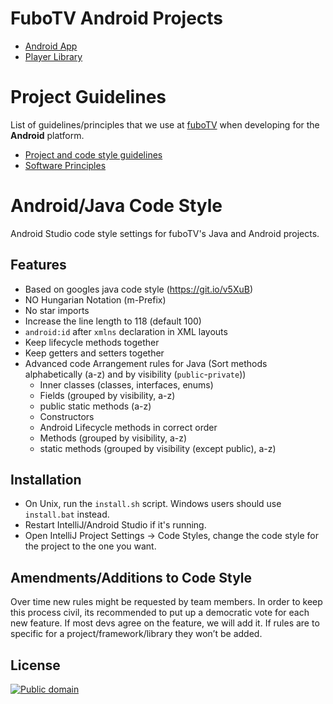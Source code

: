 FuboTV Android Projects
=======================
- [Android App](https://github.com/fubotv/fubotv_android_v3)
- [Player Library](https://github.com/fubotv/player_android)


# Project Guidelines

List of guidelines/principles that we use at [fuboTV](https://www.fubo.tv/) when developing for the __Android__ platform. 

* [Project and code style guidelines](doc/project_and_code_guidelines.md)
* [Software Principles](doc/software_principles.md)

# Android/Java Code Style

Android Studio code style settings for fuboTV's Java and Android projects.

Features
--------
- Based on googles java code style (https://git.io/v5XuB)
- NO Hungarian Notation (m-Prefix)
- No star imports
- Increase the line length to 118 (default 100)
- `android:id` after `xmlns` declaration in XML layouts
- Keep lifecycle methods together
- Keep getters and setters together
- Advanced code Arrangement rules for Java (Sort methods alphabetically (a-z) and by visibility (`public`-`private`))
  - Inner classes (classes, interfaces, enums)
  - Fields (grouped by visibility, a-z)
  - public static methods (a-z)
  - Constructors
  - Android Lifecycle methods in correct order
  - Methods (grouped by visibility, a-z)
  - static methods (grouped by visibility (except public), a-z)


Installation
------------

 * On Unix, run the `install.sh` script. Windows users should use `install.bat` instead.
 * Restart IntelliJ/Android Studio if it's running.
 * Open IntelliJ Project Settings -> Code Styles, change the code style for the
   project to the one you want.

Amendments/Additions to Code Style
------------------------

Over time new rules might be requested by team members. In order to keep this process civil, its recommended to put up a democratic vote for each new feature. If most devs agree on the feature, we will add it. If rules are to specific for a project/framework/library they won’t be added.


License
-------

[![Public domain](https://licensebuttons.net/p/zero/1.0/88x31.png)](https://creativecommons.org/publicdomain/zero/1.0/legalcode)
